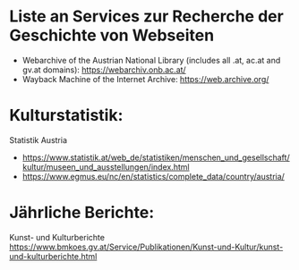 # Liste an Services zur Recherche der Geschichte von Webseiten
* Webarchive of the Austrian National Library (includes all .at, ac.at and gv.at domains): https://webarchiv.onb.ac.at/
* Wayback Machine of the Internet Archive: https://web.archive.org/

# Kulturstatistik:
Statistik Austria
* https://www.statistik.at/web_de/statistiken/menschen_und_gesellschaft/kultur/museen_und_ausstellungen/index.html 
* https://www.egmus.eu/nc/en/statistics/complete_data/country/austria/ 

# Jährliche Berichte:
Kunst- und Kulturberichte 
https://www.bmkoes.gv.at/Service/Publikationen/Kunst-und-Kultur/kunst-und-kulturberichte.html
